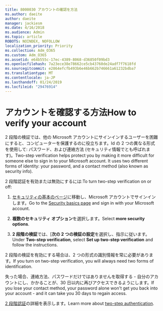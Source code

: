 ```yaml
---
title: 8000030 アカウントの確認を方法
ms.author: daeite
author: daeite
manager: jackiesm
ms.date: 4/16/2018
ms.audience: Admin
ms.topic: article
ROBOTS: NOINDEX, NOFOLLOW
localization_priority: Priority
ms.collection: Adm_O365
ms.custom: Adm_O365
ms.assetid: e64b555c-17ec-4389-8068-d36850f09bd3
ms.openlocfilehash: 7a23ece38e78662ce5cb43760de24adf7f7618fd
ms.sourcegitcommit: e2864efcfb493b6e46b662b746661a61232bdba7
ms.translationtype: MT
ms.contentlocale: ja-JP
ms.lasthandoff: 01/24/2019
ms.locfileid: "29476914"
---
```

# <a name="how-to-verify-your-account"></a><span data-ttu-id="2141c-102">アカウントを確認する方法</span><span class="sxs-lookup"><span data-stu-id="2141c-102">How to verify your account</span></span>

<span data-ttu-id="2141c-p101">2 段階の検証では、他の Microsoft アカウントにサインインするユーザーを困難にすると、コンピューターを保護するのに役立ちます。Id の 2 つの異なる形式を使用して: パスワード、および連絡方法 (セキュリティ情報でとも呼ばれます)。</span><span class="sxs-lookup"><span data-stu-id="2141c-p101">Two-step verification helps protect you by making it more difficult for someone else to sign in to your Microsoft account. It uses two different forms of identity: your password, and a contact method (also known as security info).</span></span> 
  
<span data-ttu-id="2141c-105">2 段階認証を有効または無効にするには:</span><span class="sxs-lookup"><span data-stu-id="2141c-105">To turn two-step verification on or off:</span></span>
  
1. <span data-ttu-id="2141c-106">[セキュリティの基本のページ](https://go.microsoft.com/fwlink/?linkid=842325)に移動し、Microsoft アカウントでサインインします。</span><span class="sxs-lookup"><span data-stu-id="2141c-106">Go to the [Security basics page](https://go.microsoft.com/fwlink/?linkid=842325) and sign in with your Microsoft account.</span></span> 
    
2. <span data-ttu-id="2141c-107">**複数のセキュリティ オプション**を選択します。</span><span class="sxs-lookup"><span data-stu-id="2141c-107">Select **more security options**.</span></span> 
    
3. <span data-ttu-id="2141c-108">**2 段階の検証**では、[**次の 2 つの検証の設定**を選択し、指示に従います。</span><span class="sxs-lookup"><span data-stu-id="2141c-108">Under **Two-step verification**, select **Set up two-step verification** and follow the instructions.</span></span> 
    
<span data-ttu-id="2141c-109">2 段階の検証を有効にする場合は、2 つの形式の識別情報を常に必要があります。</span><span class="sxs-lookup"><span data-stu-id="2141c-109">If you turn on two-step verification, you will always need two forms of identification.</span></span>
  
<span data-ttu-id="2141c-110">失った場合、連絡方法、パスワードだけではありませんを取得する - 自分のアカウントにし、かかることが、30 日以内に再びアクセスできるようにします。</span><span class="sxs-lookup"><span data-stu-id="2141c-110">If you lose your contact method, your password alone won't get you back into your account - and it can take you 30 days to regain access.</span></span> 
  
<span data-ttu-id="2141c-111">[2 段階認証](https://go.microsoft.com/fwlink/?linkid=872270)の詳細を表示します。</span><span class="sxs-lookup"><span data-stu-id="2141c-111">Learn more about [two-step authentication](https://go.microsoft.com/fwlink/?linkid=872270).</span></span>
  

